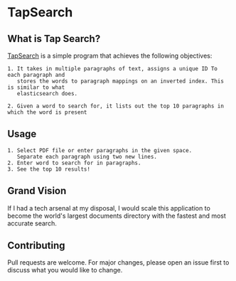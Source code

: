 # TapSearch



## What is Tap Search?

[TapSearch](http://tap-search-1.herokuapp.com/) is a simple program that achieves the following objectives:

```
1. It takes in multiple paragraphs of text, assigns a unique ID To each paragraph and
   stores the words to paragraph mappings on an inverted index. This is similar to what
   elasticsearch does.
   
2. Given a word to search for, it lists out the top 10 paragraphs in which the word is present
```

## Usage

```
1. Select PDF file or enter paragraphs in the given space.
   Separate each paragraph using two new lines.
2. Enter word to search for in paragraphs.
3. See the top 10 results!
```

## Grand Vision
If I had a tech arsenal at my disposal, I would scale this application to become the world's largest documents directory with the fastest and most accurate search.


## Contributing
Pull requests are welcome. For major changes, please open an issue first to discuss what you would like to change.
